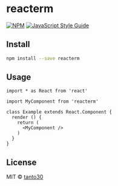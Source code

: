 # reacterm

> 

[![NPM](https://img.shields.io/npm/v/reacterm.svg)](https://www.npmjs.com/package/reacterm) [![JavaScript Style Guide](https://img.shields.io/badge/code_style-standard-brightgreen.svg)](https://standardjs.com)

## Install

```bash
npm install --save reacterm
```

## Usage

```tsx
import * as React from 'react'

import MyComponent from 'reacterm'

class Example extends React.Component {
  render () {
    return (
      <MyComponent />
    )
  }
}
```

## License

MIT © [tanto30](https://github.com/tanto30)
